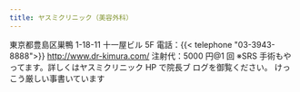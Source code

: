 ```yaml
---
title: ヤスミクリニック（美容外科）
---
```

東京都豊島区巣鴨 1-18-11 十一屋ビル 5F
電話：{{< telephone "03-3943-8888">}}
<http://www.dr-kimura.com/>
注射代：5000 円@1 回
※SRS 手術もやってます。詳しくはヤスミクリニック HP で院長ブ ログを御覧ください。
けっこう厳しい事書いています
